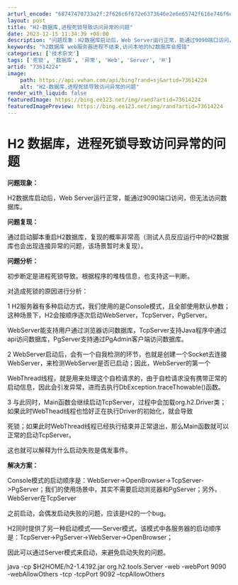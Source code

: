 ```yaml
---
arturl_encode: "68747470733a2f:2f626c6f672e6373646e2e6e65742f616e746f6e7931373736:2f61727469636c652f64657461696c732f3733363134323234"
layout: post
title: "H2-数据库,进程死锁导致访问异常的问题"
date: 2023-12-15 11:34:39 +08:00
description: "问题现象：H2数据库启动后，Web Server运行正常，能通过9090端口访问，但无法访问数据库。"
keywords: "h2数据库 web服务器进程不结束,访问本地的h2数据库会报错"
categories: ['技术杂文']
tags: ['死锁', '数据库', '异常', 'Web', 'Server', 'H']
artid: "73614224"
image:
    path: https://api.vvhan.com/api/bing?rand=sj&artid=73614224
    alt: "H2-数据库,进程死锁导致访问异常的问题"
render_with_liquid: false
featuredImage: https://bing.ee123.net/img/rand?artid=73614224
featuredImagePreview: https://bing.ee123.net/img/rand?artid=73614224
---
```


# H2 数据库，进程死锁导致访问异常的问题

**问题现象：**

H2数据库启动后，Web Server运行正常，能通过9090端口访问，但无法访问数据库。

**问题复现：**

通过启动脚本重启H2数据库，复现的概率非常高（测试人员反应运行中的H2数据库也会出现连接异常的问题，该场景暂时未复现）。

**问题分析：**

初步断定是进程死锁导致。根据程序的堆栈信息，也支持这一判断。

对造成死锁的原因进行分析：

1 H2服务器有多种启动方式，我们使用的是Console模式，且全部使用默认参数；这种场景下，H2会按顺序逐次启动WebServer，TcpServer，PgServer。

WebServer能支持用户通过浏览器访问数据库，TcpServer支持Java程序中通过api访问数据库，PgServer支持通过PgAdmin客户端访问数据库。

2 WebServer启动后，会有一个自我检测的环节，也就是创建一个Socket去连接WebServer，来检测WebServer是否已启动；因此，WebServer的第一个
  
WebThread线程，就是用来处理这个自检请求的，由于自检请求没有携带正常的启动信息，因此会引发异常，进而去执行DbException.traceThowable()函数。

3 与此同时，Main函数会继续启动TcpServer，过程中会加载org.h2.Driver类；如果此时WebThead线程也恰好正在执行Driver的初始化，就会导致
  
死锁；如果此时WebThread线程已经执行结束并正常退出，那么Main函数就可以正常的启动TcpServer。

这也就可以解释为什么启动失败是偶发事件。

**解决方案：**

Console模式的启动顺序是：WebServer->OpenBrowser->TcpServer->PgServer；我们的使用场景中，其实不需要启动浏览器和PgServer；另外，WebServer在TcpServer
  
之前启动，会偶发启动失败的问题，应该是H2的一个bug。
  
H2同时提供了另一种启动模式——Server模式，该模式中各服务器的启动顺序是：TcpServer->PgServer->WebServer->OpenBrowser；

因此可以通过Server模式来启动，来避免启动失败的问题。
  
java -cp $H2HOME/h2-1.4.192.jar org.h2.tools.Server -web -webPort 9090 -webAllowOthers -tcp -tcpPort 9092 –tcpAllowOthers